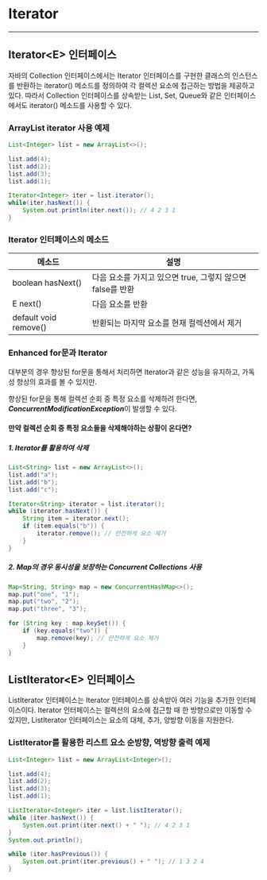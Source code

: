 # Iterator

---

## Iterator<E\> 인터페이스

자바의 Collection 인터페이스에서는 Iterator 인터페이스를 구현한 클래스의 인스턴스를 반환하는 iterator() 메소드를 정의하여 각 컬렉션 요소에 접근하는 방법을 제공하고 있다.
따라서 Collection 인터페이스를 상속받는 List, Set, Queue와 같은 인터페이스에서도 iterator() 메소드를 사용할 수 있다.

### ArrayList iterator 사용 예제

```java
List<Integer> list = new ArrayList<>();

list.add(4);
list.add(2);
list.add(3);
list.add(1);

Iterator<Integer> iter = list.iterator();
while(iter.hasNext()) {
    System.out.println(iter.next()); // 4 2 3 1
}
```

### Iterator 인터페이스의 메소드

| 메소드                | 설명                                                       |
| --------------------- | ---------------------------------------------------------- |
| boolean hasNext()     | 다음 요소를 가지고 있으면 true, 그렇지 않으면 false를 반환 |
| E next()              | 다음 요소를 반환                                           |
| default void remove() | 반환되는 마지막 요소를 현재 컬렉션에서 제거                |

### Enhanced for문과 Iterator

대부분의 경우 향상된 for문을 통해서 처리하면 Iterator과 같은 성능을 유지하고, 가독성 향상의 효과를 볼 수 있지만.

향상된 for문을 통해 컬렉션 순회 중 특정 요소를 삭제하려 한다면, ***ConcurrentModificationException***이 발생할 수 있다.

#### 만약 컬렉션 순회 중 특정 요소들을 삭제해야하는 상황이 온다면?

##### 1. Iterator를 활용하여 삭제

```java
List<String> list = new ArrayList<>();
list.add("a");
list.add("b");
list.add("c");

Iterator<String> iterator = list.iterator();
while (iterator.hasNext()) {
    String item = iterator.next();
    if (item.equals("b")) {
        iterator.remove(); // 안전하게 요소 제거
    }
}
```

##### 2. Map의 경우 동시성을 보장하는 Concurrent Collections 사용

```java
Map<String, String> map = new ConcurrentHashMap<>();
map.put("one", "1");
map.put("two", "2");
map.put("three", "3");

for (String key : map.keySet()) {
    if (key.equals("two")) {
        map.remove(key); // 안전하게 요소 제거
    }
}
```

## ListIterator<E\> 인터페이스

ListIterator 인터페이스는 Iterator 인터페이스를 상속받아 여러 기능을 추가한 인터페이스이다.
Iterator 인터페이스는 컬렉션의 요소에 접근할 때 한 방향으로만 이동할 수 있지만, ListIterator 인터페이스는 요소의 대체, 추가, 양방향 이동을 지원한다.

### ListIterator를 활용한 리스트 요소 순방향, 역방향 출력 예제

```java
List<Integer> list = new ArrayList<Integer>();

list.add(4);
list.add(2);
list.add(3);
list.add(1);

ListIterator<Integer> iter = list.listIterator();
while (iter.hasNext()) {
    System.out.print(iter.next() + " "); // 4 2 3 1
}
System.out.println();

while (iter.hasPrevious()) {
    System.out.print(iter.previous() + " "); // 1 3 2 4
}
```
